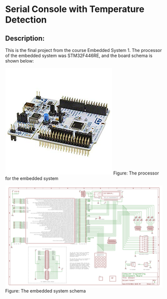 # Serial Console with Temperature Detection
## Description:
This is the final project from the course Embedded System 1. The processor of the embedded system was STM32F446RE, and the board schema is shown below:

![STM32F446RE](../STM32F446RE.jpg) Figure: The processor for the embedded system

![dev_board_schema](../devboard_schematic_V1.jpg) Figure: The embedded system schema
